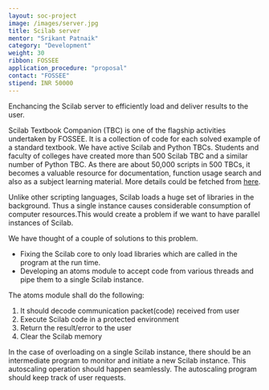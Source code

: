 ```yaml
---
layout: soc-project
image: /images/server.jpg
title: Scilab server
mentor: "Srikant Patnaik"
category: "Development"
weight: 30
ribbon: FOSSEE
application_procedure: "proposal"
contact: "FOSSEE"
stipend: INR 50000
---
```


Enchancing the Scilab server to efficiently load and deliver results to the user.

<!--break-->

Scilab Textbook Companion (TBC) is one of the flagship activities undertaken by FOSSEE. It is a collection of code for each solved example of a standard textbook. We have active Scilab and Python TBCs. Students and faculty of colleges have created more than 500 Scilab TBC and a similar number of Python TBC. As there are about 50,000 scripts in 500 TBCs, it becomes a valuable resource for documentation, function usage search and also as a subject learning material. More details could be fetched from [here](http://www.scilab.in/Textbook_Companion_Project).

Unlike other scripting languages, Scilab loads a huge set of libraries in the background. Thus a single instance causes considerable consumption of computer resources.This would create a problem if we want to have parallel instances of Scilab.

We have thought of a couple of solutions to this problem.

- Fixing the Scilab core to only load libraries which are called in the program at the run time.
- Developing an atoms module to accept code from various threads and pipe them to a single Scilab instance.

The atoms module shall do the following:

1. It should decode communication packet(code) received from user
2. Execute Scilab code in a protected environment 
3. Return the result/error to the user
4. Clear the Scilab memory

In the case of overloading on a single Scilab instance, there should be an intermediate program to monitor and initiate a new Scilab instance. This autoscaling operation should happen seamlessly. The autoscaling program should keep track of user requests.
